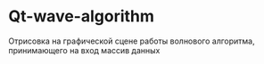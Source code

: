 # Qt-wave-algorithm

Отрисовка на графической сцене работы волнового алгоритма, принимающего на вход массив данных
